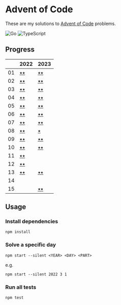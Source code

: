 # Advent of Code

These are my solutions to [Advent of Code](https://adventofcode.com) problems.

![Go](https://github.com/sunilbpandey/advent-of-code/actions/workflows/go.yml/badge.svg)
![TypeScript](https://github.com/sunilbpandey/advent-of-code/actions/workflows/ts.yml/badge.svg)

## Progress

|    | 2022            | 2023            |
|----| --------------- |---------------- |
| 01 | [⭑⭑](2022/day01) | [⭑⭑](2023/day01) |
| 02 | [⭑⭑](2022/day02) | [⭑⭑](2023/day02) |
| 03 | [⭑⭑](2022/day03) | [⭑⭑](2023/day03) |
| 04 | [⭑⭑](2022/day04) | [⭑⭑](2023/day04) |
| 05 | [⭑⭑](2022/day05) | [⭑⭑](2023/day05) |
| 06 | [⭑⭑](2022/day06) | [⭑⭑](2023/day06) |
| 07 | [⭑⭑](2022/day07) | [⭑⭑](2023/day07) |
| 08 | [⭑⭑](2022/day08) | [⭑ ](2023/day08) |
| 09 | [⭑⭑](2022/day09) | [⭑⭑](2023/day09) |
| 10 | [⭑⭑](2022/day10) | [⭑⭑](2023/day10) |
| 11 | [⭑⭑](2022/day11) | |
| 12 | [⭑⭑](2022/day12) | |
| 13 | [⭑⭑](2022/day13) | [⭑⭑](2023/day13) |
| 14 | | |
| 15 | | [⭑⭑](2023/day15) |

## Usage
### Install dependencies
```
npm install
```

### Solve a specific day
```
npm start --silent <YEAR> <DAY> <PART>
```

e.g.
```
npm start --silent 2022 3 1
```

### Run all tests
```
npm test
```
